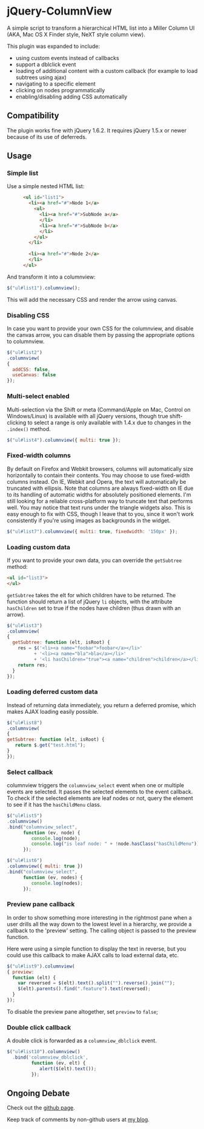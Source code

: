 # jQuery-ColumnView #

A simple script to transform a hierarchical HTML list into a Miller
Column UI (AKA, Mac OS X Finder style, NeXT style column view).

This plugin was expanded to include:

* using custom events instead of callbacks
* support a dblclick event
* loading of additional content with a custom callback (for example to load subtrees using ajax)
* navigating to a specific element
* clicking on nodes programmatically
* enabling/disabling adding CSS automatically

## Compatibility ##

The plugin works fine with jQuery 1.6.2. It requires jQuery 1.5.x or
newer because of its use of deferreds.

## Usage ##

### Simple list ###

Use a simple nested HTML list:

```html
      <ul id="list1">
        <li><a href="#">Node 1</a>
          <ul>
            <li><a href="#">SubNode a</a>
            </li>
            <li><a href="#">SubNode b</a>
            </li>
          </ul>
        </li>
        
        <li><a href="#">Node 2</a>
        </li>
      </ul>
```

And transform it into a columnview:

```js
$("ul#list1").columnview();
```

This will add the necessary CSS and render the arrow using canvas.

### Disabling CSS ###

In case you want to provide your own CSS for the columnview, and
disable the canvas arrow, you can disable them by passing the
appropriate options to columnview.

```js
$("ul#list2")
.columnview(
{
  addCSS: false,
  useCanvas: false
});
```

### Multi-select enabled ###

Multi-selection via the Shift or meta (Command/Apple on Mac, Control
on Windows/Linux) is available with all jQuery versions, though true
shift-clicking to select a range is only available with 1.4.x due to
changes in the `.index()` method.

```js
$("ul#list4").columnview({ multi: true });
```

### Fixed-width columns ###

By default on Firefox and Webkit browsers, columns will automatically
size horizontally to contain their contents. You may choose to use
fixed-width columns instead. On IE, Webkit and Opera, the text will
automatically be truncated with ellipsis. Note that columns are always
fixed-width on IE due to its handling of automatic widths for
absolutely positioned elements. I'm still looking for a reliable
cross-platform way to truncate text that performs well. You may notice
that text runs under the triangle widgets also. This is easy enough to
fix with CSS, though I leave that to you, since it won't work
consistently if you're using images as backgrounds in the widget.

```js
$("ul#list7").columnview({ multi: true, fixedwidth: '150px' });
```

### Loading custom data ###

If you want to provide your own data, you can override the `getSubtree` method:

```html
<ul id="list3">
</ul>
```

`getSubtree` takes the elt for which children have to be returned. The
function should return a list of jQuery `li` objects, with the
attribute `hasChildren` set to true if the nodes have children (thus
drawn with an arrow).

```js
$("ul#list3")
.columnview(
{
  getSubtree: function (elt, isRoot) {
    res = $('<li><a name="foobar">foobar</a></li>'
          + '<li><a name="bla">bla</a></li>'
          + '<li hasChildren="true"><a name="children">children</a></li>');
    return res;
  }
});
```

### Loading deferred custom data ###

Instead of returning data immediately, you return a deferred promise,
which makes AJAX loading easily possible.

```js
$("ul#list8")
.columnview(
{
getSubtree: function (elt, isRoot) {
   return $.get("test.html");
}
});
```

### Select callback ###

columnview triggers the `columnview_select` event when one or multiple
events are selected. It passes the selected elements to the event
callback. To check if the selected elements are leaf nodes or not,
query the element to see if it has the `hasChildMenu` class.

```js
$("ul#list5")
.columnview()
.bind("columnview_select", 
      function (ev, node) { 
         console.log(node); 
         console.log("is leaf node: " + !node.hasClass("hasChildMenu")); 
      });
```

```js
$("ul#list6")
.columnview({ multi: true })
.bind("columnview_select", 
      function (ev, nodes) { 
         console.log(nodes); 
      });
```

### Preview pane callback ###

In order to show something more interesting in the rightmost pane when
a user drills all the way down to the lowest level in a hierarchy, we
provide a callback to the 'preview' setting. The calling object is
passed to the preview function.

Here were using a simple function to display the text in reverse, but
you could use this callback to make AJAX calls to load external data,
etc.

```js
$("ul#list9").columnview(
{ preview:
  function (elt) {
    var reversed = $(elt).text().split("").reverse().join("");
    $(elt).parents().find(".feature").text(reversed);
  }
});
```

To disable the preview pane altogether, set `preview` to `false`;

### Double click callback ###

A double click is forwarded as a `columnview_dblclick` event.

```js
$("ul#list10").columnview()
  .bind('columnview_dblclick', 
         function (ev, elt) { 
            alert($(elt).text()); 
         });
```

## Ongoing Debate ##

Check out the [github page](http://github.com/wesen/jQuery-ColumnView).

Keep track of comments by non-github users at
[my blog](http://christianyates.com/blog/jquery/finder-column-view-hierarchical-lists-jquery).
